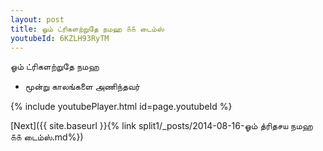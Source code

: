```yaml
---
layout: post
title: ஓம் ட்ரிகளற்றுதே நமஹ ௧௧ டைம்ஸ்
youtubeId: 6KZLH93RyTM
---
```

 
 
 ஓம் ட்ரிகளற்றுதே நமஹ  
 
 -  மூன்று காலங்களை அணிந்தவர் 
 
  
 
  
 
 
 
 
 
 


{% include youtubePlayer.html id=page.youtubeId %}
 
[Next]({{ site.baseurl }}{% link  split1/_posts/2014-08-16-ஓம் த்ரிதசய நமஹ ௧௧ டைம்ஸ்.md%})
 
